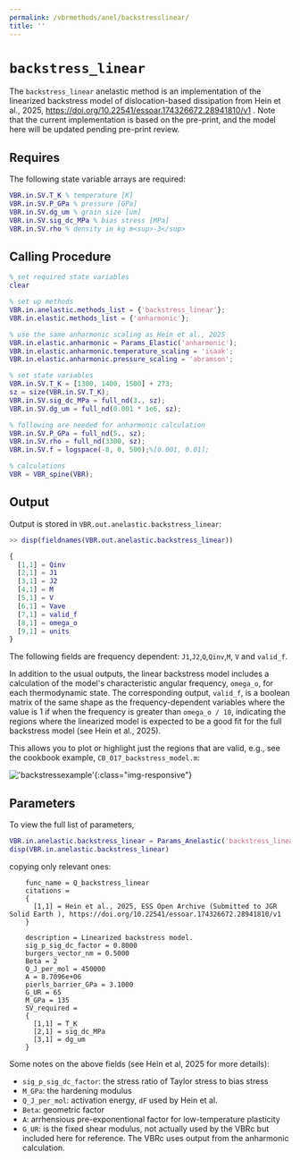 ```yaml
---
permalink: /vbrmethods/anel/backstresslinear/
title: ''
---
```



# `backstress_linear`

The `backstress_linear` anelastic method is an implementation of the linearized backstress model of dislocation-based dissipation from Hein et al., 2025, https://doi.org/10.22541/essoar.174326672.28941810/v1 . Note that the current implementation is based on the pre-print, and the model here will be updated pending pre-print review. 

## Requires

The following state variable arrays are required:

```matlab
VBR.in.SV.T_K % temperature [K]
VBR.in.SV.P_GPa % pressure [GPa]
VBR.in.SV.dg_um % grain size [um]
VBR.in.SV.sig_dc_MPa % bias stress [MPa]
VBR.in.SV.rho % density in kg m<sup>-3</sup>
```

## Calling Procedure

```matlab
% set required state variables
clear

% set up methods
VBR.in.anelastic.methods_list = {'backstress_linear'};
VBR.in.elastic.methods_list = {'anharmonic'};

% use the same anharmonic scaling as Hein et al., 2025
VBR.in.elastic.anharmonic = Params_Elastic('anharmonic'); 
VBR.in.elastic.anharmonic.temperature_scaling = 'isaak';
VBR.in.elastic.anharmonic.pressure_scaling = 'abramson';

% set state variables
VBR.in.SV.T_K = [1300, 1400, 1500] + 273;
sz = size(VBR.in.SV.T_K);
VBR.in.SV.sig_dc_MPa = full_nd(3., sz);
VBR.in.SV.dg_um = full_nd(0.001 * 1e6, sz);

% following are needed for anharmonic calculation
VBR.in.SV.P_GPa = full_nd(5., sz);
VBR.in.SV.rho = full_nd(3300, sz);
VBR.in.SV.f = logspace(-8, 0, 500);%[0.001, 0.01]; 

% calculations
VBR = VBR_spine(VBR); 
```

## Output  

Output is stored in `VBR.out.anelastic.backstress_linear`:

```matlab
>> disp(fieldnames(VBR.out.anelastic.backstress_linear))

{
  [1,1] = Qinv
  [2,1] = J1
  [3,1] = J2
  [4,1] = M
  [5,1] = V
  [6,1] = Vave
  [7,1] = valid_f
  [8,1] = omega_o
  [9,1] = units
}

```

The following fields are frequency dependent: `J1`,`J2`,`Q`,`Qinv`,`M`, `V` and `valid_f`. 

In addition to the usual outputs, the linear backstress model includes a calculation of the model's characteristic angular frequency, `omega_o`, for each thermodynamic state. The corresponding output, `valid_f`, is a boolean matrix of the same shape as the frequency-dependent variables where the value is 1 if when the frequency is greater than `omega_o / 10`, indicating the regions where the linearized model is expected to be a good fit for the full backstress model (see Hein et al., 2025). 

This allows you to plot or highlight just the regions that are valid, e.g., see the cookbook example, `CB_017_backstress_model.m`:

!['backstressexample'](/vbr/assets/images/backstress_example.png){:class="img-responsive"}

## Parameters

To view the full list of parameters,
```matlab
VBR.in.anelastic.backstress_linear = Params_Anelastic('backstress_linear');
disp(VBR.in.anelastic.backstress_linear)
```

copying only relevant ones:
```
    func_name = Q_backstress_linear
    citations =
    {
      [1,1] = Hein et al., 2025, ESS Open Archive (Submitted to JGR Solid Earth ), https://doi.org/10.22541/essoar.174326672.28941810/v1
    }

    description = Linearized backstress model.
    sig_p_sig_dc_factor = 0.8000
    burgers_vector_nm = 0.5000
    Beta = 2
    Q_J_per_mol = 450000
    A = 8.7096e+06
    pierls_barrier_GPa = 3.1000
    G_UR = 65
    M_GPa = 135
    SV_required =
    {
      [1,1] = T_K
      [2,1] = sig_dc_MPa
      [3,1] = dg_um
    }
```

Some notes on the above fields (see Hein et al, 2025 for more details):

* `sig_p_sig_dc_factor`: the stress ratio of Taylor stress to bias stress  
* `M_GPa`: the hardening modulus 
* `Q_J_per_mol`: activation energy, `dF` used by Hein et al.
* `Beta`: geometric factor
* `A`: arrhensious pre-exponentional factor for low-temperature plasticity
* `G_UR`: is the fixed shear modulus, not actually used by the VBRc but included here for reference. The VBRc uses output from the anharmonic calculation.



